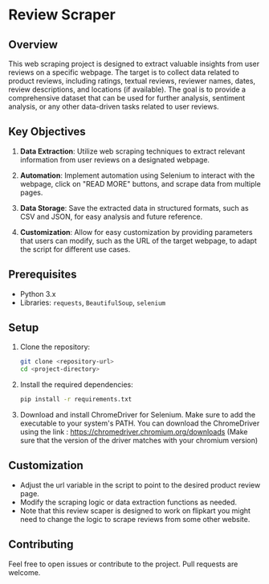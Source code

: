 # Review Scraper 

## Overview
This web scraping project is designed to extract valuable insights from user reviews on a specific webpage. The target is to collect data related to product reviews, including ratings, textual reviews, reviewer names, dates, review descriptions, and locations (if available). The goal is to provide a comprehensive dataset that can be used for further analysis, sentiment analysis, or any other data-driven tasks related to user reviews.

## Key Objectives
1. **Data Extraction**: Utilize web scraping techniques to extract relevant information from user reviews on a designated webpage.

2. **Automation**: Implement automation using Selenium to interact with the webpage, click on "READ MORE" buttons, and scrape data from multiple pages.

3. **Data Storage**: Save the extracted data in structured formats, such as CSV and JSON, for easy analysis and future reference.

4. **Customization**: Allow for easy customization by providing parameters that users can modify, such as the URL of the target webpage, to adapt the script for different use cases.

## Prerequisites
- Python 3.x
- Libraries: `requests`, `BeautifulSoup`, `selenium`

## Setup
1. Clone the repository:
   ```bash
   git clone <repository-url>
   cd <project-directory>
   ```

2. Install the required dependencies:
    ```bash
    pip install -r requirements.txt
    ```
3. Download and install ChromeDriver for Selenium. Make sure to add the executable to your system's PATH. You can download the ChromeDriver using the link : https://chromedriver.chromium.org/downloads (Make sure that the version of the driver matches with your chromium version)
## Customization

- Adjust the url variable in the script to point to the desired product review page.
- Modify the scraping logic or data extraction functions as needed.
- Note that this review scaper is designed to work on flipkart you might need to change the logic to scrape reviews from some other website.

## Contributing

Feel free to open issues or contribute to the project. Pull requests are welcome.

